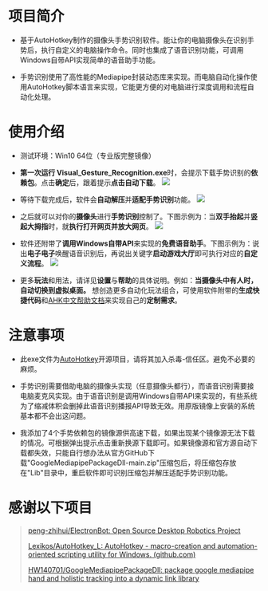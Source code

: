 # 项目简介
* 基于AutoHotkey制作的摄像头手势识别软件。能让你的电脑摄像头在识别手势后，执行自定义的电脑操作命令。同时也集成了语音识别功能，可调用Windows自带API实现简单的语音助手功能。

* 手势识别使用了高性能的Mediapipe封装动态库来实现。而电脑自动化操作使用AutoHotkey脚本语言来实现，它能更方便的对电脑进行深度调用和流程自动化处理。

# 使用介绍
* 测试环境：Win10 64位（专业版完整镜像）

* **第一次运行 Visual_Gesture_Recognition.exe**时，会提示下载手势识别的**依赖包**。点击**确定**后，跟着提示**点击自动下载**。
![](https://gcore.jsdelivr.net/gh/dbgba/Projectimages@master/VisualGestureRecognition/%E4%B8%8B%E8%BD%BD%E4%BE%9D%E8%B5%96%E5%8C%85.jpg)

* 等待下载完成后，软件会**自动解压**并**适配手势识别**功能。
![](https://gcore.jsdelivr.net/gh/dbgba/Projectimages@master/VisualGestureRecognition/%E4%B8%8B%E8%BD%BD%E4%B8%AD.jpg)

* 之后就可以对你的**摄像头**进行**手势识别**控制了。下图示例为：当**双手抬起**并**竖起大拇指**时，就**执行打开网页并放大网页**。
![](https://gcore.jsdelivr.net/gh/dbgba/Projectimages@master/VisualGestureRecognition/%E6%B7%BB%E5%8A%A0%E6%89%8B%E5%8A%BF%E4%BB%A3%E7%A0%81.jpg)

* 软件还附带了**调用Windows自带API**来实现的**免费语音助手**。下图示例为：说出**电子电子**唤醒语音识别后，再说出关键字**启动游戏大厅**即可执行对应的**自定义流程**。
![](https://gcore.jsdelivr.net/gh/dbgba/Projectimages@master/VisualGestureRecognition/%E6%B7%BB%E5%8A%A0%E8%AF%AD%E9%9F%B3%E8%AF%86%E5%88%AB%E4%BB%A3%E7%A0%81.jpg)

 
* 更多**玩法**和用法，请详见**设置**与**帮助**的具体说明。例如：**当摄像头中有人时，自动切换到虚拟桌面。**
想创造更多自动化玩法组合，可使用软件附带的**生成快捷代码**和[AHK中文帮助文档](https://www.autoahk.com/help/autohotkey/zh-cn/docs/commands/WinActive.htm)来实现自己的**定制需求**。

# 注意事项

* 此exe文件为[AutoHotkey](https://github.com/Lexikos/AutoHotkey_L)开源项目，请将其加入杀毒-信任区。避免不必要的麻烦。

* 手势识别需要借助电脑的摄像头实现（任意摄像头都行），而语音识别需要接电脑麦克风实现。由于语音识别是调用Windows自带API来实现的，有些系统为了缩减体积会删掉此语音识别播报API导致无效。用原版镜像上安装的系统基本都不会出这问题。

* 我添加了4个手势依赖包的镜像源供高速下载，如果出现某个镜像源无法下载的情况。可根据弹出提示点击重新换源下载即可。如果镜像源和官方源自动下载都失效，只能自行想办法从官方GitHub下载"GoogleMediapipePackageDll-main.zip"压缩包后，将压缩包存放在"Lib"目录中，重启软件即可识别压缩包并解压适配手势识别功能。


# 感谢以下项目

>[peng-zhihui/ElectronBot: Open Source Desktop Robotics Project](https://github.com/peng-zhihui/ElectronBot)
>
>[Lexikos/AutoHotkey_L: AutoHotkey - macro-creation and automation-oriented scripting utility for Windows. (github.com)](https://github.com/Lexikos/AutoHotkey_L)
>
>[HW140701/GoogleMediapipePackageDll: package google mediapipe hand and holistic tracking into a dynamic link library](https://github.com/HW140701/GoogleMediapipePackageDll)
